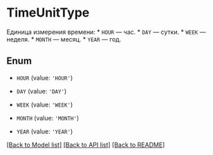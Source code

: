 # TimeUnitType

Единица измерения времени:  * `HOUR` — час. * `DAY` — сутки. * `WEEK` — неделя. * `MONTH` — месяц. * `YEAR` — год. 

## Enum

* `HOUR` (value: `'HOUR'`)

* `DAY` (value: `'DAY'`)

* `WEEK` (value: `'WEEK'`)

* `MONTH` (value: `'MONTH'`)

* `YEAR` (value: `'YEAR'`)

[[Back to Model list]](../README.md#documentation-for-models) [[Back to API list]](../README.md#documentation-for-api-endpoints) [[Back to README]](../README.md)


